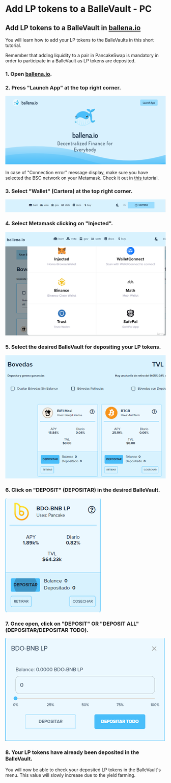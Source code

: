 # Add LP tokens to a BalleVault - PC

## Add LP tokens to a BalleVault in [ballena.io](https://ballena.io/)

You will learn how to add your LP tokens to the BalleVaults in this short tutorial.

Remember that adding liquidity to a pair in PancakeSwap is mandatory in order to participate in a BalleVault as LP tokens are deposited.



### 1. Open [ballena.io](https://ballena.io/).

### 

### 2. Press "Launch App" at the top right corner.



![](../../../.gitbook/assets/5.png)



In case of "Connection error" message display, make sure you have selected the BSC network on your Metamask.  Check it out in [this ](../set-up-metamask-pc/how-to-set-up-metamask.md#how-to-set-up-the-bsc-on-your-wallet)tutorial.



### 3. Select "Wallet" \(Cartera\) at the top right corner. 



![](../../../.gitbook/assets/sin-titulo%20%282%29.png)



### 4. Select Metamask clicking on "Injected".



![](../../../.gitbook/assets/foto_3.png)



### 5. Select the desired BalleVault for depositing your LP tokens.



![](../../../.gitbook/assets/2%20%283%29%20%281%29.png)



### 6. Click on "DEPOSIT" \(DEPOSITAR\) in the desired BalleVault. 



![](../../../.gitbook/assets/3%20%283%29.png)



### 7. Once open, click on "DEPOSIT" OR "DEPOSIT ALL" \(DEPOSITAR/DEPOSITAR TODO\).



![](../../../.gitbook/assets/4%20%283%29.png)



### 8. Your LP tokens have already been deposited in the BalleVault.

You will now be able to check your deposited LP tokens in the BalleVault´s menu. This value will slowly increase due to the yield farming.





